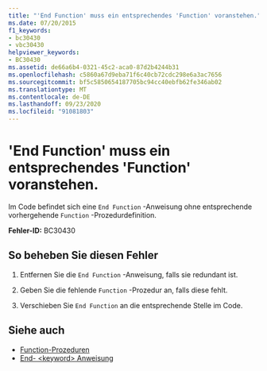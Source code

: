 ```yaml
---
title: "'End Function' muss ein entsprechendes 'Function' voranstehen."
ms.date: 07/20/2015
f1_keywords:
- bc30430
- vbc30430
helpviewer_keywords:
- BC30430
ms.assetid: de66a6b4-0321-45c2-aca0-87d2b4244b31
ms.openlocfilehash: c5860a67d9eba71f6c40cb72cdc298e6a3ac7656
ms.sourcegitcommit: bf5c5850654187705bc94cc40ebfb62fe346ab02
ms.translationtype: MT
ms.contentlocale: de-DE
ms.lasthandoff: 09/23/2020
ms.locfileid: "91081803"
---
```

# <a name="end-function-must-be-preceded-by-a-matching-function"></a>'End Function' muss ein entsprechendes 'Function' voranstehen.

Im Code befindet sich eine `End Function` -Anweisung ohne entsprechende vorhergehende `Function` -Prozedurdefinition.  
  
 **Fehler-ID:** BC30430  
  
## <a name="to-correct-this-error"></a>So beheben Sie diesen Fehler  
  
1. Entfernen Sie die `End Function` -Anweisung, falls sie redundant ist.  
  
2. Geben Sie die fehlende `Function` -Prozedur an, falls diese fehlt.  
  
3. Verschieben Sie `End Function` an die entsprechende Stelle im Code.  
  
## <a name="see-also"></a>Siehe auch

- [Function-Prozeduren](../programming-guide/language-features/procedures/function-procedures.md)
- [End- \<keyword> Anweisung](../language-reference/statements/end-keyword-statement.md)
